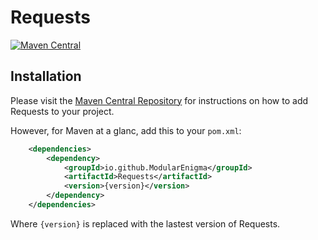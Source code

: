 # Requests

[![Maven Central](https://img.shields.io/maven-central/v/io.github.ModularEnigma/Requests.svg?label=Maven%20Central)](https://search.maven.org/search?q=g:%22io.github.ModularEnigma%22%20AND%20a:%22Requests%22)

## Installation

Please visit the [Maven Central Repository](https://search.maven.org/artifact/io.github.ModularEnigma/Requests)
for instructions on how to add Requests to your project.

However, for Maven at a glanc, add this to your `pom.xml`:

```xml
    <dependencies>
        <dependency>
            <groupId>io.github.ModularEnigma</groupId>
            <artifactId>Requests</artifactId>
            <version>{version}</version>
        </dependency>
    </dependencies>
```

Where `{version}` is replaced with the lastest version of Requests.
